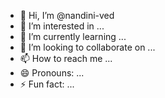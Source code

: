 - 👋 Hi, I’m @nandini-ved
- 👀 I’m interested in ...
- 🌱 I’m currently learning ...
- 💞️ I’m looking to collaborate on ...
- 📫 How to reach me ...
- 😄 Pronouns: ...
- ⚡ Fun fact: ...

<!---
nandini-ved/nandini-ved is a ✨ special ✨ repository because its `README.md` (this file) appears on your GitHub profile.
You can click the Preview link to take a look at your changes.
--->
